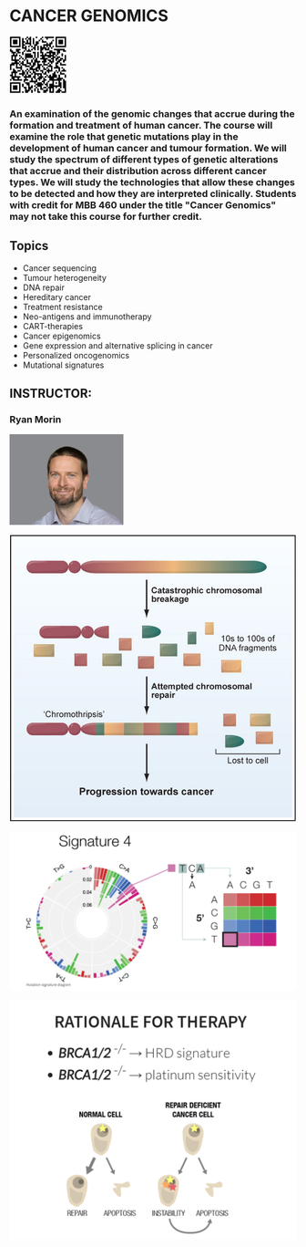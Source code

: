 # CANCER GENOMICS

<img src="images/465/465_QR.png" alt= “” width="100" height="100">

### An examination of the genomic changes that accrue during the formation and treatment of human cancer. The course will examine the role that genetic mutations play in the development of human cancer and tumour formation. We will study the spectrum of different types of genetic alterations that accrue and their distribution across different cancer types.   We will study the technologies that allow these changes to be detected and how they are interpreted clinically. Students with credit for MBB 460 under the title "Cancer Genomics" may not take this course for further credit.

## Topics

* Cancer sequencing
* Tumour heterogeneity
* DNA repair
* Hereditary cancer
* Treatment resistance
* Neo-antigens and immunotherapy  
* CART-therapies
* Cancer epigenomics
* Gene expression and alternative splicing in cancer
* Personalized oncogenomics
* Mutational signatures

## INSTRUCTOR:
### Ryan Morin

<img src="images/465/Morin.png" alt= “” width="200">


![Chromothripsis](images/465/thripsis.jpg)

![Mutational signatures](images/465/signature1.png)

![BRCA](images/465/BRCA_personalized.png)


